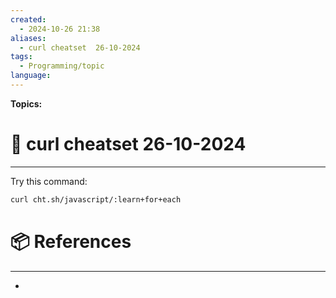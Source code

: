 ```yaml
---
created:
  - 2024-10-26 21:38
aliases:
  - curl cheatset  26-10-2024
tags:
  - Programming/topic
language:
---
```


**Topics:**

# 📃 curl cheatset  26-10-2024

---
Try this command:
```bash
curl cht.sh/javascript/:learn+for+each
```

# 📦 References

---

- 
